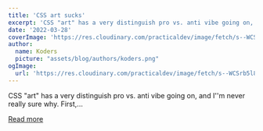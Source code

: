 ```yaml
---
title: 'CSS art sucks'
excerpt: 'CSS "art" has a very distinguish pro vs. anti vibe going on, and I''m never really sure why.  First,...'
date: '2022-03-28'
coverImage: 'https://res.cloudinary.com/practicaldev/image/fetch/s--WCSrb5l8--/c_imagga_scale,f_auto,fl_progressive,h_420,q_auto,w_1000/https://dev-to-uploads.s3.amazonaws.com/uploads/articles/t23qdvkpqg42awtfkohg.jpg'
author:
  name: Koders
  picture: "assets/blog/authors/koders.png"
ogImage:
  url: 'https://res.cloudinary.com/practicaldev/image/fetch/s--WCSrb5l8--/c_imagga_scale,f_auto,fl_progressive,h_420,q_auto,w_1000/https://dev-to-uploads.s3.amazonaws.com/uploads/articles/t23qdvkpqg42awtfkohg.jpg'
---
```


CSS "art" has a very distinguish pro vs. anti vibe going on, and I''m never really sure why.  First,...

[Read more](https://dev.to/dailydevtips1/css-art-sucks-5api)
